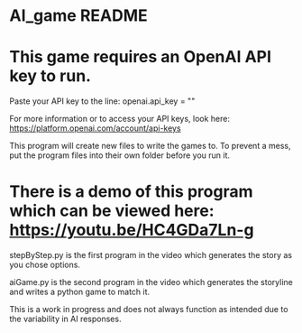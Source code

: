 # AI_game README

# This game requires an OpenAI API key to run.
Paste your API key to the line: openai.api_key = ""

For more information or to access your API keys, look here: https://platform.openai.com/account/api-keys

This program will create new files to write the games to. To prevent a mess, put the program files into their own folder before you run it.


# There is a demo of this program which can be viewed here: https://youtu.be/HC4GDa7Ln-g

stepByStep.py is the first program in the video which generates the story as you chose options.

aiGame.py is the second program in the video which generates the storyline and writes a python game to match it.


This is a work in progress and does not always function as intended due to the variability in AI responses.
